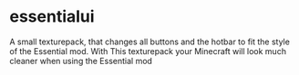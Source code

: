 # essentialui
A small texturepack, that changes all buttons and the hotbar to fit the style of the Essential mod. With This texturepack your Minecraft will look much cleaner when using the Essential mod
